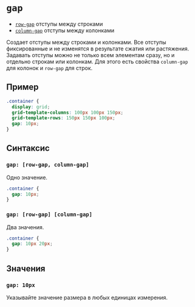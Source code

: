 # `gap`

- [`row-gap`](./row-gap.md) отступы между строками
- [`column-gap`](./column-gap.md) отступы между колонками

Создает отступы между строками и колонками. Все отступы фиксированные и не изменятся в результате сжатия или растяжения. Задавать отступы можно не только всем элементам сразу, но и отдельно строкам или колонкам. Для этого есть свойства `column-gap` для колонок и `row-gap` для строк.

## Пример

```css
.container {
  display: grid;
  grid-template-columns: 100px 100px 150px;
  grid-template-rows: 150px 150px 100px;
  gap: 10px;
}
```

## Синтаксис

### `gap: [row-gap, column-gap]`

Одно значение.

```css
.container {
  gap: 10px;
}
```

### `gap: [row-gap] [column-gap]`

Два значения.

```css
.container {
  gap: 10px 20px;
}
```

## Значения

### `gap: 10px`

Указывайте значение размера в любых единицах измерения.
